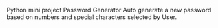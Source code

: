 Python mini project 
Password Generator
Auto generate a new password based on numbers and special characters selected by User.
